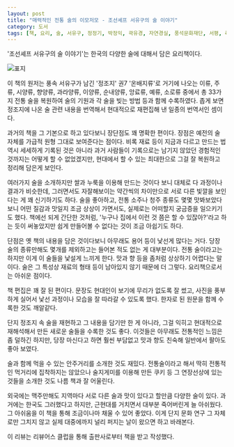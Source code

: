 ```yaml
---
layout: post
title: "매력적인 전통 술의 이모저모 - 조선셰프 서유구의 술 이야기"
category: 도서
tags: [책, 요리, 술, 서유구, 정정기, 박정익, 곽유경, 자연경실, 풍석문화재단, 서평, 리뷰어스 클럽]
---
```


'조선셰프 서유구의 술 이야기'는
한국의 다양한 술에 대해서 담은 요리책이다.

![표지](https://lh3.googleusercontent.com/eJ5eaJoIwn38i_tj950ZTZds5FtvZ5wdJGF__1ceUHFvqlVK-PkjpSyxre4Zh-TSx6qk0EcYGxczYw=s480)

이 책의 원저는 풍속 서유구가 남긴 '정조지' 권7 '온배지류'로
거기에 나오는 이류, 주류, 시양류, 향양류, 과라양류, 이양류, 순내양류, 앙료류, 예류, 소로류 중에서
총 33가지 전통 술을 복원하여 술의 기원과 각 술을 빚는 방법 등과 함께 수록하였다.
좁게 보면 정조지에 나온 술 관련 내용을 번역해서 현대적으로 재편집해 낸 일종의 번역서인 셈이다.

과거의 책을 그 기본으로 하고 있다보니
장단점도 꽤 명확한 편이다.
장점은 예전의 술 자체를 가급적 원형 그대로 보여준다는 점이다.
비록 재료 등이 지금과 다르고
만드는 법 역시 세세하게 기록된 것은 아니라
과거 사람들이 기록으로는 남기지 않았던 경험적인 것까지는 어떻게 할 수 없었겠지만,
현대에서 할 수 있는 최대한으로 그걸 잘 복원하고 정리해 담은게 보인다.

여러가지 술을 소개하지만 쌀과 누룩을 이용해 만드는 것이다 보니 대체로 다 과정이나 결과가 비슷한데,
그러면서도 자잘해보이는 약간씩의 차이만으로
서로 다른 빛깔을 보인다는 게 꽤 신기하기도 하다.
술을 좋아하고, 전통 소주나 청주 종류도 몇몇 맛봐보았다 보니
어떤 질감과 맛일지 조금 상상이 가면서도,
실제로는 어떠할지 궁금증을 일으키기도 했다.
책에선 되게 간단한 것처럼,
'누구나 집에서 이런 것 쯤은 할 수 있잖아?'라고 하는 듯이 써놓았지만
쉽게 만들어볼 수 없다는 것이 조금 아쉽기도 하다.

단점은 옛 책의 내용을 담은 것이다보니
아무래도 용어 등이 낯선게 많다는 거다.
당장 술의 종류만해도 몇개를 제외하고는 들어본 적도 없는 게 대부분이다.
전통 술이라고는 하지만 이게 이 술들을 낯설게 느끼게 한다.
맛과 향 등을 좀처럼 상상하기 어렵다는 말이다.
술은 그 특성상 재료의 형태 등이 남아있지 않기 때문에 더 그렇다.
요리책으로서는 아쉬운 점이다.

책 편집은 꽤 잘 된 편이다.
문장도 현대인이 보기에 무리가 없도록 잘 썼고,
사진을 풍부하게 실어서 낯선 과정이나 모습을 잘 따라갈 수 있도록 했다.
한자로 된 원문을 함께 수록한 것도 깨알같다.

단지 정조지 속 술을 재현하고 그 내용을 담기만 한 게 아니라,
그걸 익히고 현대적으로 재해석해서 만든 새로운 술들을 수록한 것도 좋다.
이것들은 아무래도 전통적인 느낌은 좀 덜하긴 하지만,
당장 마신다고 하면 훨씬 부담없고 맛과 향도 친숙해 일반에서 팔아도 좋아 보였다.

술과 함께 먹을 수 있는 안주거리를 소개한 것도 재밌다.
전통술이라고 해서 딱히 전통적인 먹거리에 집착하지는 않았으나
술지게미를 이용해 만든 쿠키 등 그 연장선상에 있는 것들을 소개한 것도 나름 책과 잘 어울린다.

외국에는 맥주만해도 지역마다 서로 다른 술과 맛이 있다고 할만큼 다양한 술이 있다.
과거에는 한국도 그러했다고 하지만,
근현대를 거치면서 대부분 죽어버린게 늘 아쉬웠다.
그 아쉬움을 이 책을 통해 조금이나마 채울 수 있어 좋았다.
이게 단지 문화 연구 그 자체로만 그치지 않고
실제 대중에까지 널리 퍼지는 날이 왔으면 하고 바래본다.



<div class="im im-info">
이 리뷰는 리뷰어스 클럽을 통해 출판사로부터 책을 받고 작성했다.
</div>
